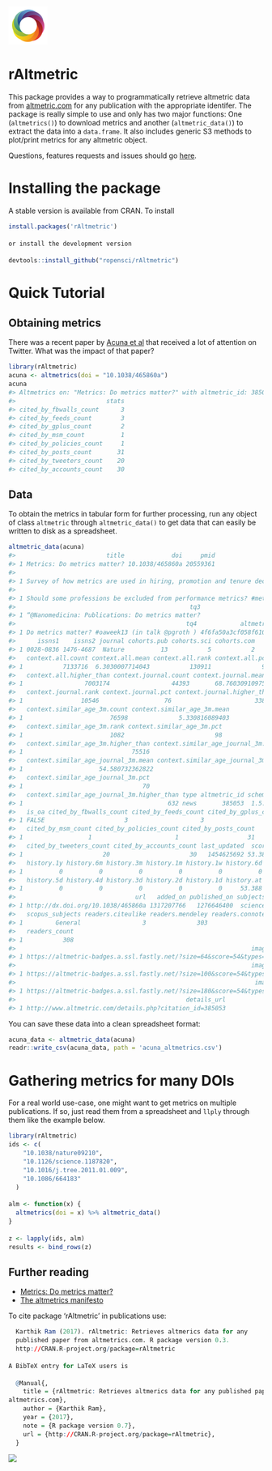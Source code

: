 
<!-- README.md is generated from README.Rmd. Please edit that file -->
![altmetric.com](altmetric_logo_title.png)

rAltmetric
==========

This package provides a way to programmatically retrieve altmetric data from [altmetric.com](http://altmetric.com) for any publication with the appropriate identifer. The package is really simple to use and only has two major functions: One (`altmetrics()`) to download metrics and another (`altmetric_data()`) to extract the data into a `data.frame`. It also includes generic S3 methods to plot/print metrics for any altmetric object.

Questions, features requests and issues should go [here](https://github.com/ropensci/rAltmetric/issues/).

Installing the package
======================

A stable version is available from CRAN. To install

``` r
install.packages('rAltmetric')

or install the development version

devtools::install_github("ropensci/rAltmetric")
```

Quick Tutorial
==============

Obtaining metrics
-----------------

There was a recent paper by [Acuna et al](http://www.nature.com/news/2010/100616/full/465860a.html) that received a lot of attention on Twitter. What was the impact of that paper?

``` r
library(rAltmetric)
acuna <- altmetrics(doi = "10.1038/465860a")
acuna
#> Altmetrics on: "Metrics: Do metrics matter?" with altmetric_id: 385053 published in Nature.
#>                         stats
#> cited_by_fbwalls_count      3
#> cited_by_feeds_count        3
#> cited_by_gplus_count        2
#> cited_by_msm_count          1
#> cited_by_policies_count     1
#> cited_by_posts_count       31
#> cited_by_tweeters_count    20
#> cited_by_accounts_count    30
```

Data
----

To obtain the metrics in tabular form for further processing, run any object of class `altmetric` through `altmetric_data()` to get data that can easily be written to disk as a spreadsheet.

``` r
altmetric_data(acuna)
#>                         title             doi     pmid
#> 1 Metrics: Do metrics matter? 10.1038/465860a 20559361
#>                                                                         tq1
#> 1 Survey of how metrics are used in hiring, promotion and tenure decisions.
#>                                                                                                   tq2
#> 1 Should some professions be excluded from performance metrics? #metrics #kpi #performancemeasurement
#>                                                tq3
#> 1 “@Nanomedicina: Publications: Do metrics matter?
#>                                               tq4            altmetric_jid
#> 1 Do metrics matter? #oaweek13 (in talk @pgroth ) 4f6fa50a3cf058f610003160
#>      issns1    issns2 journal cohorts.pub cohorts.sci cohorts.com
#> 1 0028-0836 1476-4687  Nature          13           5           2
#>   context.all.count context.all.mean context.all.rank context.all.pct
#> 1           7133716  6.3030007714043           130911              98
#>   context.all.higher_than context.journal.count context.journal.mean
#> 1                 7003174                 44393       68.76030910975
#>   context.journal.rank context.journal.pct context.journal.higher_than
#> 1                10546                  76                       33847
#>   context.similar_age_3m.count context.similar_age_3m.mean
#> 1                        76598              5.330816089403
#>   context.similar_age_3m.rank context.similar_age_3m.pct
#> 1                        1082                         98
#>   context.similar_age_3m.higher_than context.similar_age_journal_3m.count
#> 1                              75516                                  894
#>   context.similar_age_journal_3m.mean context.similar_age_journal_3m.rank
#> 1                     54.580732362822                                 262
#>   context.similar_age_journal_3m.pct
#> 1                                 70
#>   context.similar_age_journal_3m.higher_than type altmetric_id schema
#> 1                                        632 news       385053  1.5.4
#>   is_oa cited_by_fbwalls_count cited_by_feeds_count cited_by_gplus_count
#> 1 FALSE                      3                    3                    2
#>   cited_by_msm_count cited_by_policies_count cited_by_posts_count
#> 1                  1                       1                   31
#>   cited_by_tweeters_count cited_by_accounts_count last_updated  score
#> 1                      20                      30   1454625692 53.388
#>   history.1y history.6m history.3m history.1m history.1w history.6d
#> 1          0          0          0          0          0          0
#>   history.5d history.4d history.3d history.2d history.1d history.at
#> 1          0          0          0          0          0     53.388
#>                                 url   added_on published_on subjects
#> 1 http://dx.doi.org/10.1038/465860a 1317207766   1276646400  science
#>   scopus_subjects readers.citeulike readers.mendeley readers.connotea
#> 1         General                 3              303                2
#>   readers_count
#> 1           308
#>                                                                 images.small
#> 1 https://altmetric-badges.a.ssl.fastly.net/?size=64&score=54&types=mbtttfdg
#>                                                                 images.medium
#> 1 https://altmetric-badges.a.ssl.fastly.net/?size=100&score=54&types=mbtttfdg
#>                                                                  images.large
#> 1 https://altmetric-badges.a.ssl.fastly.net/?size=180&score=54&types=mbtttfdg
#>                                               details_url
#> 1 http://www.altmetric.com/details.php?citation_id=385053
```

You can save these data into a clean spreadsheet format:

``` r
acuna_data <- altmetric_data(acuna)
readr::write_csv(acuna_data, path = 'acuna_altmetrics.csv')
```

Gathering metrics for many DOIs
===============================

For a real world use-case, one might want to get metrics on multiple publications. If so, just read them from a spreadsheet and `llply` through them like the example below.

``` r
library(rAltmetric)
ids <- c(
    "10.1038/nature09210",
    "10.1126/science.1187820",
    "10.1016/j.tree.2011.01.009",
    "10.1086/664183"
  )

alm <- function(x) {
  altmetrics(doi = x) %>% altmetric_data()
}

z <- lapply(ids, alm) 
results <- bind_rows(z) 
```

Further reading
---------------

-   [Metrics: Do metrics matter?](http://www.nature.com/news/2010/100616/full/465860a.html)
-   [The altmetrics manifesto](http://altmetrics.org/manifesto/)

To cite package ‘rAltmetric’ in publications use:

``` r
  Karthik Ram (2017). rAltmetric: Retrieves altmerics data for any
  published paper from altmetrics.com. R package version 0.3.
  http://CRAN.R-project.org/package=rAltmetric

A BibTeX entry for LaTeX users is

  @Manual{,
    title = {rAltmetric: Retrieves altmerics data for any published paper from
altmetrics.com},
    author = {Karthik Ram},
    year = {2017},
    note = {R package version 0.7},
    url = {http://CRAN.R-project.org/package=rAltmetric},
  }
```

[![](http://ropensci.org/public_images/github_footer.png)](http://ropensci.org)
